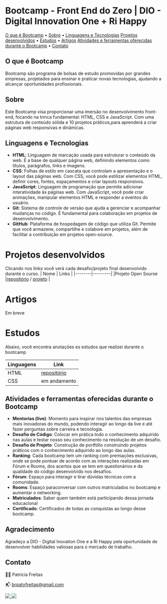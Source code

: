 #  Bootcamp - Front End do Zero | DIO - Digital Innovation One + Ri Happy

[O que é Bootcamp](#o-que-e-bootcamp) • [Sobre](#sobre) • [Linguagens e Tecnologias](#linguagens-e-tecnologias)
[Projetos desenvolvidos](#projetos-desenvolvidos) •  [Estudos](#estudos) • [Artigos](#artigos) [Atividades e ferramentas oferecidas durante o Bootcamp](#atividades-e-ferramentas-oferecidas-durante-o-bootcamp) •
[Contato](#contato)

## O que é Bootcamp

Bootcamp são programa de bolsas de estudo promovidas por grandes empresas, projetados para ensinar e praticar novas tecnologias, ajudando a alcançar oportunidades profissionais.

## Sobre

Este Bootcamp visa proporcionar uma imersão no desenvolvimento front-end, focando na trinca fundamental: HTML, CSS e JavaScript. Com uma estrutura de conteúdo sólida e 10 projetos práticos,para aprenderá a criar páginas web responsivas e dinâmicas.


## Linguagens e Tecnologias
- **HTML**: Linguagem de marcação usada para estruturar o conteúdo da web. É a base de qualquer página web, definindo elementos como títulos, parágrafos, links e imagens.
- **CSS**: Folhas de estilo em cascata que controlam a apresentação e o layout das páginas web. Com CSS, você pode estilizar elementos HTML, definir cores, fontes, espaçamentos e criar layouts responsivos.
- **JavaScript**: Linguagem de programação que permite adicionar interatividade às páginas web. Com JavaScript, você pode criar animações, manipular elementos HTML e responder a eventos do usuário.
- **Git**: Sistema de controle de versão que ajuda a gerenciar e acompanhar mudanças no código. É fundamental para colaboração em projetos de desenvolvimento.
- **GitHub**: Plataforma de hospedagem de código que utiliza Git. Permite que você armazene, compartilhe e colabore em projetos, além de facilitar a contribuição em projetos open-source.


# Projetos desenvolvidos
  
  Clicando nos links você verá cada desafio/projeto final desenvolvido durante o curso. 
| Nome   | Links |
|--------|---------|
|Projeto Open Sourse |[repositório](https://github.com/patyfreitasbr/dio-lab-open-source)   /  [projeto](https://github.com/patyfreitasbr/bootcamp-frontend-do-zero-dio-ri-happy/tree/main/projetos/projeto-open-source-no-GitHub) |



# Artigos 
Em breve

# Estudos
Abaixo, você encontra anotações es estudos que realizei durante o bootcamp

| Linguagens   | Link|
|--------|---------|
|HTML  | [repositório](https://github.com/patyfreitasbr/bootcamp-frontend-do-zero-dio-ri-happy/tree/main/estudos)
| CSS | em andamento

## Atividades e ferramentas oferecidas durante o Bootcamp
- **Mentorias (live)**: Momento para inspirar nos talentos das empresas mais inovadoras do mundo, podendo interagir ao longo da live e até fazer perguntas sobre carreira e tecnologia.
- **Desafio de Código**: Colocar em prática todo o conhecimento adquirido nas aulas e testar nosso seu conhecimento na resolução de um desafio.
- **Desafio de Projeto**: Construção de portfólio construindo projetos práticos com o conhecimento adquirido ao longo das aulas.
- **Ranking**: Cada bootcamp tem um ranking com premiações exclusivas, onde se pode pontuar de acordo com as interações realizadas em Fórum e Rooms, dos acertos que se tem em questionários e da qualidade do código desenvolvido nos desafios.
- **Fórum**: Espaço para interagir e tirar dúvidas técnicas com a comunidade.
- **Rooms**: Espaço paraconversar com outros matriculados no bootcamp e aumentar o  networking.
- **Matriculados**: Saber quem também está participando dessa jornada educacional 
- **Certificado**: Certificados de todas as conquistas ao longo desse bootcamp.

## Agradecimento
Agradeço a <a hrer="https://www.dio.me/bootcamp" target="_blank">DIO - Digital Inovation One </a> e a <a hrer="https://www.rihappy.com.br/" target="_blank">Ri Happy</a> pela oportunidade de desenvolver habilidades valiosas para o mercado de trabalho.

## Contato

👩‍💻 Patrícia Freitas

📬 brpatyfreitas@gmail.com

 <div><a href="https://www.linkedin.com/in/patyfreitasbr"><img src="https://img.shields.io/badge/LinkedIn-0077B5?style=for-the-badge&logo=linkedin&logoColor=white" target="_blank"></>
  <a href="https://www.instagram.com/patyfreitasbr"><img src="https://img.shields.io/badge/Instagram-E4405F?style=for-the-badge&logo=instagram&logoColor=white" target="_blank"></></div>
